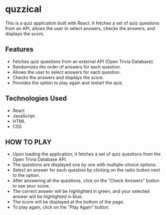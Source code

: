 # quzzical

This is a quiz application built with React. It fetches a set of quiz questions from an API, allows the user to select answers, checks the answers, and displays the score.

## Features

- Fetches quiz questions from an external API (Open Trivia Database).
- Randomizes the order of answers for each question.
- Allows the user to select answers for each question.
- Checks the answers and displays the score.
- Provides the option to play again and restart the quiz.

## Technologies Used

- React
- JavaScript
- HTML
- CSS


## HOW TO PLAY
- Upon loading the application, it fetches a set of quiz questions from the Open Trivia Database API.
- The questions are displayed one by one with multiple-choice options.
- Select an answer for each question by clicking on the radio button next to the option.
- After answering all the questions, click on the "Check Answers" button to see your score.
- The correct answer will be highlighted in green, and your selected answer will be highlighted in blue.
- The score will be displayed at the bottom of the page.
- To play again, click on the "Play Again" button.
